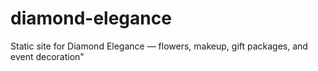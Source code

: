 # diamond-elegance
Static site for Diamond Elegance — flowers, makeup, gift packages, and event decoration"
